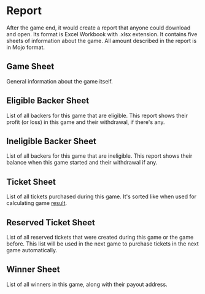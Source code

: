 # Report

After the game end, it would create a report that anyone could download and open. Its format is Excel Workbook with .xlsx extension. It contains five sheets of information about the game. All amount described in the report is in Mojo format.

## Game Sheet
General information about the game itself. 
## Eligible Backer Sheet
List of all backers for this game that are eligible. This report shows their profit (or loss) in this game and their withdrawal, if there's any.
## Ineligible Backer Sheet
List of all backers for this game that are ineligible. This report shows their balance when this game started and their withdrawal if any.
## Ticket Sheet
List of all tickets purchased during this game. It's sorted like when used for calculating game [result](/nika-wiki/provably_fair.html).
## Reserved Ticket Sheet
List of all reserved tickets that were created during this game or the game before. This list will be used in the next game to purchase tickets in the next game automatically.
## Winner Sheet
List of all winners in this game, along with their payout address.